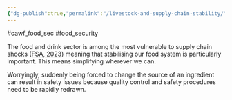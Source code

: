 ```yaml
---
{"dg-publish":true,"permalink":"/livestock-and-supply-chain-stability/","created":"2024-12-04T13:22:03.508+00:00","updated":"2025-09-29T00:19:27.846+01:00"}
---
```


#cawf_food_sec #food_security 

The food and drink sector is among the most vulnerable to supply chain shocks ([FSA, 2023](https://www.food.gov.uk/print/pdf/node/17681)) meaning that stabilising our food system is particularly important. This means simplifying wherever we can. 

Worryingly, suddenly being forced to change the source of an ingredient can result in safety issues because quality control and safety procedures need to be rapidly redrawn.

